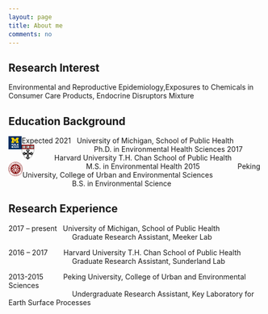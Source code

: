 ```yaml
---
layout: page
title: About me
comments: no
---
```


<!--we are changing here into About me-->

Research Interest
-----------------

Environmental and Reproductive Epidemiology,Exposures to Chemicals in Consumer Care Products, Endocrine Disruptors Mixture


Education Background
--------------------

<img align="left" src="/media/image/sph.png" height="5.2%" width="5.2%">
Expected 2021   University of Michigan, School of Public Health<br/>
                                Ph.D. in Environmental Health Sciences 

<img align="left" src="/media/image/hsph.png" height="5%" width="5%">
2017                      Harvard University T.H. Chan School of Public Health<br/>
                                   M.S. in Environmental Health

<img align="left" src="/media/image/pku.png" height="5.5%" width="5.5%">
2015                       Peking University, College of Urban and Environmental Sciences<br/>
                                   B.S. in Environmental Science<br/>
                                   


Research Experience
-----------------------
2017 – present     University of Michigan, School of Public Health<br/>
                                   Graduate Research Assistant, Meeker Lab 
                
2016 – 2017        Harvard University T.H. Chan School of Public Health<br/>
                                   Graduate Research Assistant, Sunderland Lab
                          
2013-2015           Peking University, College of Urban and Environmental Sciences<br/>
                                    Undergraduate Research Assistant, Key Laboratory for Earth Surface Processes
  





